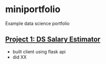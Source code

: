 # miniportfolio
Example data science portfolio

## [Project 1: DS Salary Estimator](https://www.google.com)
- built client using flask api
- did XX
